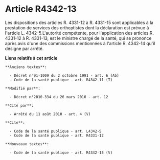 # Article R4342-13

Les dispositions des articles R. 4331-12 à R. 4331-15 sont applicables à la prestation de services des orthoptistes dont la
déclaration est prévue à l'article L. 4342-5.L'autorité compétente, pour l'application des articles R. 4331-12 à R. 4331-13,
est le ministre chargé de la santé, qui se prononce après avis d'une des commissions mentionnées à l'article R. 4342-14 qu'il
désigne par arrêté.

**Liens relatifs à cet article**

	**Anciens textes**:

	  - Décret n°91-1009 du 2 octobre 1991 - art. 6 (Ab)
	  - Code de la santé publique - art. R4342-11 (T)

	**Modifié par**:

	  - Décret n°2010-334 du 26 mars 2010 - art. 12

	**Cité par**:

	  - Arrêté du 11 août 2010 - art. 4 (V)

	**Cite**:

	  - Code de la santé publique - art. L4342-5
	  - Code de la santé publique - art. R4331-12

	**Nouveaux textes**:

	  - Code de la santé publique - art. R4342-15 (V)
